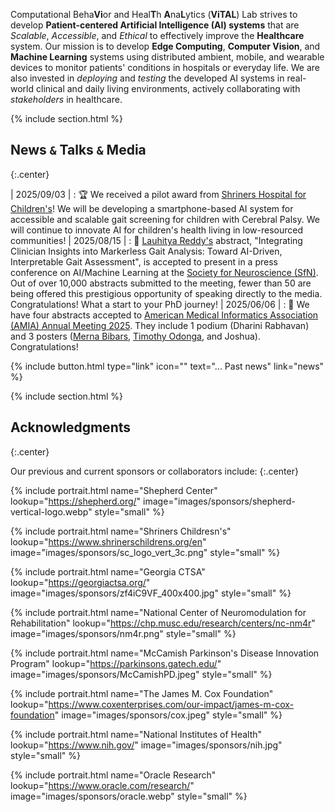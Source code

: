 ---
---

<!-- {% capture recruiting %}
Currently, we are actively recruiting <u>1 - 2 Ph.D. students</u> from *[Emory CS](https://computerscience.emory.edu/graduate/admissions/index.html)* and *[GT ML](https://ml.gatech.edu/phd/admissions)* programs. Please contact [Dr. Kwon](mailto:hyeokhyen.kwon@gatech.edu) or apply for those programs, if you are interested in **Computer Vision**, **Ubiquitous Computing**, and **Machine Learning** techniques for **Health Analytics**.
{% endcapture %}
{% capture content %} {{ recruiting }}{% endcapture %}
{% include alert.html type="tip" content=content %} -->

Computational Beha**Vi**or and Heal**T**h **A**na**L**ytics (**ViTAL**) Lab strives to develop **Patient-centered Artificial Intelligence (AI) systems** that are *Scalable*, *Accessible*, and *Ethical* to effectively improve the **Healthcare** system. 
Our mission is to develop **Edge Computing**, **Computer Vision**, and **Machine Learning** systems using distributed ambient, mobile, and wearable devices to monitor patients' conditions in hospitals or everyday life. We are also invested in *deploying* and *testing* the developed AI systems in real-world clinical and daily living environments, actively collaborating with *stakeholders* in healthcare.

{% include section.html %}

## News $\mathtt{\&}$ Talks $\mathtt{\&}$ Media
{:.center}

<style>
td, th {
   border: none!important;
}
</style>
| 2025/09/03 | : 🏆 We received a pilot award from [Shriners Hospital for Children's](https://www.shrinerschildrens.org/en)! We will be developing a smartphone-based AI system for accessible and scalable gait screening for children with Cerebral Palsy. We will continue to innovate AI for children's health living in low-resourced communities!
| 2025/08/15 | : 🎉 [Lauhitya Reddy's](https://kwonvitallab.github.io/members/phd-students/lauhitya-reddy.html) abstract, "Integrating Clinician Insights into Markerless Gait Analysis: Toward AI-Driven, Interpretable Gait Assessment", is accepted to present in a press conference on AI/Machine Learning at the [Society for Neuroscience (SfN)](https://www.sfn.org/). Out of over 10,000 abstracts submitted to the meeting, fewer than 50 are being offered this prestigious opportunity of speaking directly to the media. Congratulations! What a start to your PhD journey!
| 2025/06/06 | : 🎉 We have four abstracts accepted to [American Medical Informatics Association (AMIA) Annual Meeting 2025](https://amia.org/education-events/amia-2025-annual-symposium). They include 1 podium (Dharini Rabhavan) and 3 posters ([Merna Bibars](https://kwonvitallab.github.io/members/phd-students/merna-bibars.html), [Timothy Odonga](https://kwonvitallab.github.io/members/phd-students/timothy-odonga.html), and Joshua). Congratulations!

{%
  include button.html
  type="link"
  icon=""
  text="... Past news"
  link="news"
%}

{% include section.html %}


## Acknowledgments
{:.center}

Our previous and current sponsors or collaborators include:
{:.center}

<!-- Shepherd Center -->
{% include portrait.html name="Shepherd Center" lookup="https://shepherd.org/" image="images/sponsors/shepherd-vertical-logo.webp" style="small" %}

<!-- GA CTSA -->
{% include portrait.html name="Shriners Childresn's" lookup="https://www.shrinerschildrens.org/en" image="images/sponsors/sc_logo_vert_3c.png" style="small" %}

<!-- Shriners -->
{% include portrait.html name="Georgia CTSA" lookup="https://georgiactsa.org/" image="images/sponsors/zf4iC9VF_400x400.jpg" style="small" %}


<!-- NM4R -->
{% include portrait.html name="National Center of Neuromodulation for Rehabilitation" lookup="https://chp.musc.edu/research/centers/nc-nm4r" image="images/sponsors/nm4r.png" style="small" %}

<!-- McCamish -->
{% include portrait.html name="McCamish Parkinson's Disease Innovation Program" lookup="https://parkinsons.gatech.edu/" image="images/sponsors/McCamishPD.jpeg" style="small" %}

<!-- Cox -->
{% include portrait.html name="The James M. Cox Foundation" lookup="https://www.coxenterprises.com/our-impact/james-m-cox-foundation" image="images/sponsors/cox.jpeg" style="small" %}

<!-- NIH -->
{% include portrait.html name="National Institutes of Health" lookup="https://www.nih.gov/" image="images/sponsors/nih.jpg" style="small" %}

<!-- Oracle -->
{% include portrait.html name="Oracle Research" lookup="https://www.oracle.com/research/" image="images/sponsors/oracle.webp" style="small" %}
